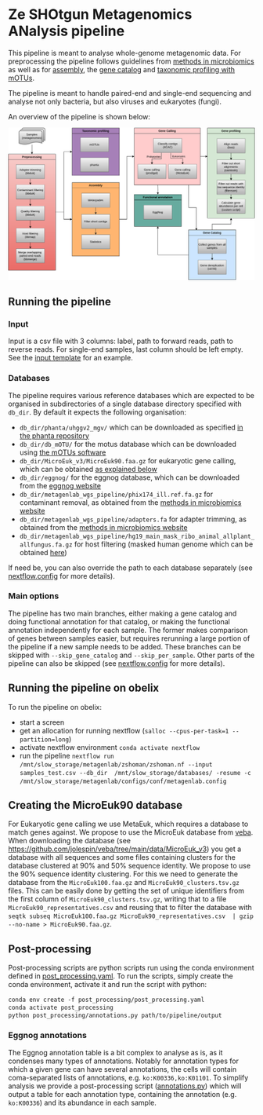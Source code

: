 # Ze SHOtgun Metagenomics ANalysis pipeline

This pipeline is meant to analyse whole-genome metagenomic data.
For preprocessing the pipeline follows guidelines from [methods in microbiomics](https://methods-in-microbiomics.readthedocs.io/en/latest/preprocessing/preprocessing.html) as well as for [assembly](https://methods-in-microbiomics.readthedocs.io/en/latest/assembly/metagenomic_workflows.html#id1), the [gene catalog](https://methods-in-microbiomics.readthedocs.io/en/latest/assembly/metagenomic_workflows.html#gene-catalogs) and [taxonomic profiling with mOTUs](https://methods-in-microbiomics.readthedocs.io/en/latest/taxonomic_profiling/metagenomes.html).

The pipeline is meant to handle paired-end and single-end sequencing and analyse not only bacteria, but also viruses and eukaryotes (fungi).

An overview of the pipeline is shown below:

![ShoMAn workflow](https://github.com/metagenlab/zshoman/blob/main/assets/metagenomics_pipeline.drawio.svg)


## Running the pipeline

### Input

Input is a csv file with 3 columns: label, path to forward reads, path to reverse reads. For single-end samples, last column should be left empty. See the [input template](https://github.com/metagenlab/zshoman/blob/main/assets/input_template.csv) for an example.

### Databases

The pipeline requires various reference databases which are expected to be organised in subdirectories of a single database directory specified with `db_dir`. By default it expects the following organisation:

- `db_dir/phanta/uhggv2_mgv/` which can be downloaded as specified [in the phanta repository](https://github.com/bhattlab/phanta/blob/main/databases.md)
- `db_dir/db_mOTU/` for the motus database which can be downloaded using [the mOTUs software](https://github.com/motu-tool/mOTUs)
- `db_dir/MicroEuk_v3/MicroEuk90.faa.gz` for eukaryotic gene calling, which can be obtained [as explained below](#creating-the-microeuk90-database)
- `db_dir/eggnog/` for the eggnog database, which can be downloaded from the [eggnog website](http://eggnog5.embl.de/#/app/home)
- `db_dir/metagenlab_wgs_pipeline/phix174_ill.ref.fa.gz` for contaminant removal, as obtained from the [methods in microbiomics website](https://methods-in-microbiomics.readthedocs.io/en/latest/_downloads/3d3ab63ee68ea60cc2374b0690387094/Sample1_isolate.tar.gz)
- `db_dir/metagenlab_wgs_pipeline/adapters.fa` for adapter trimming, as obtained from the [methods in microbiomics website](https://methods-in-microbiomics.readthedocs.io/en/latest/_downloads/3d3ab63ee68ea60cc2374b0690387094/Sample1_isolate.tar.gz)
- `db_dir/metagenlab_wgs_pipeline/hg19_main_mask_ribo_animal_allplant_allfungus.fa.gz` for host filtering (masked human genome which can be obtained [here](https://drive.google.com/file/d/0B3llHR93L14wd0pSSnFULUlhcUk/edit?resourcekey=0-PsIKmg2q4EvTGWGOUjsKGQ))

If need be, you can also override the path to each database separately (see [nextflow.config](https://github.com/metagenlab/zshoman/blob/main/nextflow.config) for more details).

### Main options

The pipeline has two main branches, either making a gene catalog and doing functional annotation for that catalog, or making the functional annotation independently for each sample. The former makes comparison of genes between samples easier, but requires rerunning a large portion of the pipeline if a new sample needs to be added. These branches can be skipped with `--skip_gene_catalog` and `--skip_per_sample`. Other parts of the pipeline can also be skipped (see [nextflow.config](https://github.com/metagenlab/zshoman/blob/main/nextflow.config) for more details).


## Running the pipeline on obelix

To run the pipeline on obelix:

- start a screen
- get an allocation for running nextflow (`salloc --cpus-per-task=1 --partition=long`)
- activate nextflow environment `conda activate nextflow`
- run the pipeline `nextflow run /mnt/slow_storage/metagenlab/zshoman/zshoman.nf --input samples_test.csv --db_dir  /mnt/slow_storage/databases/ -resume -c /mnt/slow_storage/metagenlab/configs/conf/metagenlab.config
`

## Creating the MicroEuk90 database

For Eukaryotic gene calling we use MetaEuk, which requires a database to match genes against. We propose to use the MicroEuk database from [veba](https://github.com/jolespin/veba). When downloading the database (see https://github.com/jolespin/veba/tree/main/data/MicroEuk_v3) you get a database with all sequences and some files containing clusters for the database clustered at 90% and 50% sequence identity. We propose to use the 90% sequence identity clustering. For this we need to generate the database from the `MicroEuk100.faa.gz` and `MicroEuk90_clusters.tsv.gz` files. This can be easily done by getting the set of unique identifiers from the first column of `MicroEuk90_clusters.tsv.gz`, writing that to a file `MicroEuk90_representatives.csv` and reusing that to filter the database with `seqtk subseq MicroEuk100.faa.gz MicroEuk90_representatives.csv  | gzip --no-name > MicroEuk90.faa.gz`.

## Post-processing

Post-processing scripts are python scripts run using the conda environment defined in [post_processing.yaml](https://github.com/metagenlab/zshoman/post_processing/post_processing.yaml).
To run the scripts, simply create the conda environment, activate it and run the script with python:
```
conda env create -f post_processing/post_processing.yaml
conda activate post_processing
python post_processing/annotations.py path/to/pipeline/output
```

### Eggnog annotations

The Eggnog annotation table is a bit complex to analyse as is, as it condenses many types of annotations. Notably for annotation types for which a given gene can have several annotations, the cells will contain coma-separated lists of annotations, e.g. `ko:K00336,ko:K01101`. To simplify analysis we provide a post-processing script ([annotations.py](https://github.com/metagenlab/zshoman/post_processing/annotations.py)) which will output a table for each annotation type, containing the annotation (e.g. `ko:K00336`) and its abundance in each sample.
